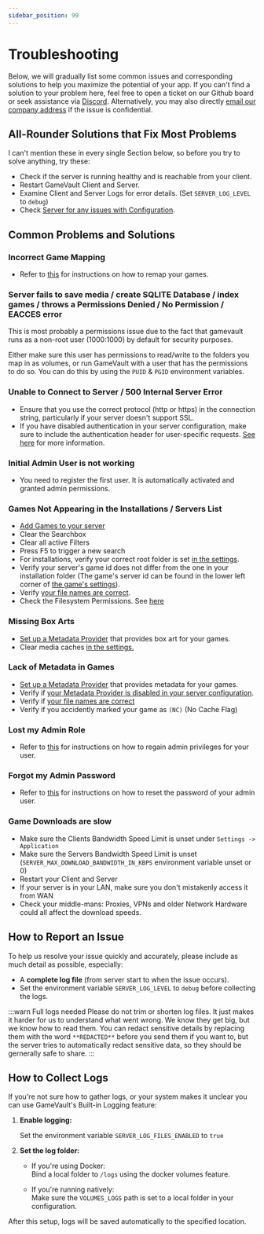```yaml
---
sidebar_position: 99
---
```


# Troubleshooting

Below, we will gradually list some common issues and corresponding solutions to help you maximize the potential of your app. If you can't find a solution to your problem here, feel free to open a ticket on our Github board or seek assistance via [Discord](https://discord.gg/NEdNen2dSu). Alternatively, you may also directly [email our company address](mailto:contact@phalco.de) if the issue is confidential.

## All-Rounder Solutions that Fix Most Problems

I can't mention these in every single Section below, so before you try to solve anything, try these:

- Check if the server is running healthy and is reachable from your client.
- Restart GameVault Client and Server.
- Examine Client and Server Logs for error details. (Set `SERVER_LOG_LEVEL` to `debug`)
- Check [Server for any issues with Configuration](./server-docs/configuration.md).

## Common Problems and Solutions

### Incorrect Game Mapping

- Refer to [this](./client-docs/how-to-use.md#modifying-games) for instructions on how to remap your games.

### Server fails to save media / create SQLITE Database / index games / throws a Permissions Denied / No Permission / EACCES error

This is most probably a permissions issue due to the fact that gamevault runs as a non-root user (1000:1000) by default for security purposes.

Either make sure this user has permissions to read/write to the folders you map in as volumes, or run GameVault with a user that has the permissions to do so. You can do this by using the `PUID` & `PGID` environment variables.

### Unable to Connect to Server / 500 Internal Server Error

- Ensure that you use the correct protocol (http or https) in the connection string, particularly if your server doesn't support SSL.
- If you have disabled authentication in your server configuration, make sure to include the authentication header for user-specific requests. [See here](./server-docs/configuration.md) for more information.

### Initial Admin User is not working

- You need to register the first user. It is automatically activated and granted admin permissions.

### Games Not Appearing in the Installations / Servers List

- [Add Games to your server](./server-docs/adding-games.md)
- Clear the Searchbox
- Clear all active Filters
- Press F5 to trigger a new search
- For installations, verify your correct root folder is set [in the settings](./client-docs/gui.md#data).
- Verify your server's game id does not differ from the one in your installation folder (The game's server id can be found in the lower left corner of [the game's settings](./client-docs/gui.md#game-settings)).
- Verify [your file names are correct](./server-docs/structure.md).
- Check the Filesystem Permissions. See [here](#server-fails-to-save-media--create-sqlite-database--index-games--throws-a-permissions-denied--no-permission--eacces-error)

### Missing Box Arts

- [Set up a Metadata Provider](./server-docs/metadata-enrichment/metadata.md) that provides box art for your games.
- Clear media caches [in the settings.](./client-docs/gui.md#data)

### Lack of Metadata in Games

- [Set up a Metadata Provider](./server-docs/metadata-enrichment/metadata.md) that provides metadata for your games.
- Verify if [your Metadata Provider is disabled in your server configuration](./server-docs/configuration.md).
- Verify if [your file names are correct](./server-docs/structure.md)
- Verify if you accidently marked your game as `(NC)` (No Cache Flag)

### Lost my Admin Role

- Refer to [this](./server-docs/user-management#admin-role-recovery) for instructions on how to regain admin privileges for your user.

### Forgot my Admin Password

- Refer to [this](./server-docs/user-management#admin-password-recovery) for instructions on how to reset the password of your admin user.

### Game Downloads are slow

- Make sure the Clients Bandwidth Speed Limit is unset under `Settings -> Application`
- Make sure the Servers Bandwidth Speed Limit is unset (`SERVER_MAX_DOWNLOAD_BANDWIDTH_IN_KBPS` environment variable unset or 0)
- Restart your Client and Server
- If your server is in your LAN, make sure you don't mistakenly access it from WAN
- Check your middle-mans: Proxies, VPNs and older Network Hardware could all affect the download speeds.

## How to Report an Issue

To help us resolve your issue quickly and accurately, please include as much detail as possible, especially:

- A **complete log file** (from server start to when the issue occurs).
- Set the environment variable `SERVER_LOG_LEVEL` to `debug` before collecting the logs.

:::warn Full logs needed
Please do not trim or shorten log files. It just makes it harder for us to understand what went wrong. We know they get big, but we know how to read them.
You can redact sensitive details by replacing them with the word `**REDACTED**` before you send them if you want to, but the server tries to automatically redact sensitive data, so they should be gernerally safe to share.
:::

## How to Collect Logs

If you're not sure how to gather logs, or your system makes it unclear you can use GameVault's Built-in Logging feature:

1. **Enable logging:**

   Set the environment variable `SERVER_LOG_FILES_ENABLED` to `true`

2. **Set the log folder:**

   - If you're using Docker:  
     Bind a local folder to `/logs` using the docker volumes feature.

   - If you're running natively:  
     Make sure the `VOLUMES_LOGS` path is set to a local folder in your configuration.

After this setup, logs will be saved automatically to the specified location.
